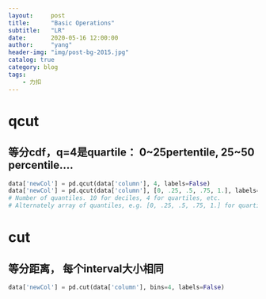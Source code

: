 ```yaml
---
layout:     post
title:      "Basic Operations"
subtitle:   "LR"
date:       2020-05-16 12:00:00
author:     "yang"
header-img: "img/post-bg-2015.jpg"
catalog: true
category: blog
tags:
    - 力扣
---
```


# qcut
## 等分cdf，q=4是quartile： 0~25pertentile, 25~50 percentile....
```python
data['newCol'] = pd.qcut(data['column'], 4, labels=False)
data['newCol'] = pd.qcut(data['column'], [0, .25, .5, .75, 1.], labels=False)
# Number of quantiles. 10 for deciles, 4 for quartiles, etc. 
# Alternately array of quantiles, e.g. [0, .25, .5, .75, 1.] for quartiles.
```

# cut 
## 等分距离， 每个interval大小相同
```python
data['newCol'] = pd.cut(data['column'], bins=4, labels=False)
```

